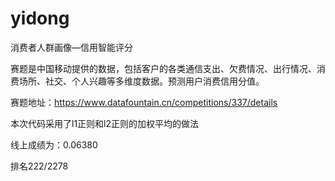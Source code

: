 # yidong

消费者人群画像—信用智能评分

赛题是中国移动提供的数据，包括客户的各类通信支出、欠费情况、出行情况、消费场所、社交、个人兴趣等多维度数据。预测用户消费信用分值。

赛题地址：https://www.datafountain.cn/competitions/337/details



本次代码采用了l1正则和l2正则的加权平均的做法

线上成绩为：0.06380

排名222/2278

